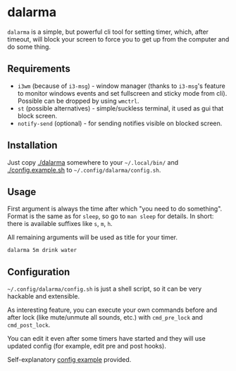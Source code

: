 # dalarma

`dalarma` is a simple, but powerful cli tool for setting timer, which, after
timeout, will block your screen to force you to get up from the computer and do
some thing.

## Requirements

* `i3wm` (because of `i3-msg`) - window manager (thanks to `i3-msg`'s feature
  to monitor windows events and set fullscreen and sticky mode from cli).
  Possible can be dropped by using `wmctrl`.
* `st` (possible alternatives) - simple/suckless terminal, it used as gui that
  block screen.
* `notify-send` (optional) - for sending notifies visible on blocked screen.

## Installation

Just copy [./dalarma](./dalarma) somewhere to your `~/.local/bin/` and
[./config.example.sh](./config.example.sh) to `~/.config/dalarma/config.sh`.

## Usage

First argument is always the time after which "you need to do something".
Format is the same as for `sleep`, so go to `man sleep` for details. In short:
there is available suffixes like `s`, `m`, `h`.

All remaining arguments will be used as title for your timer.

```
dalarma 5m drink water
```

## Configuration

`~/.config/dalarma/config.sh` is just a shell script, so it can be very
hackable and extensible.

As interesting feature, you can execute your own commands before and after lock
(like mute/unmute all sounds, etc.) with `cmd_pre_lock` and `cmd_post_lock`.

You can edit it even after some timers have started and they will use updated
config (for example, edit pre and post hooks).

Self-explanatory [config example](./config.example.sh) provided.
